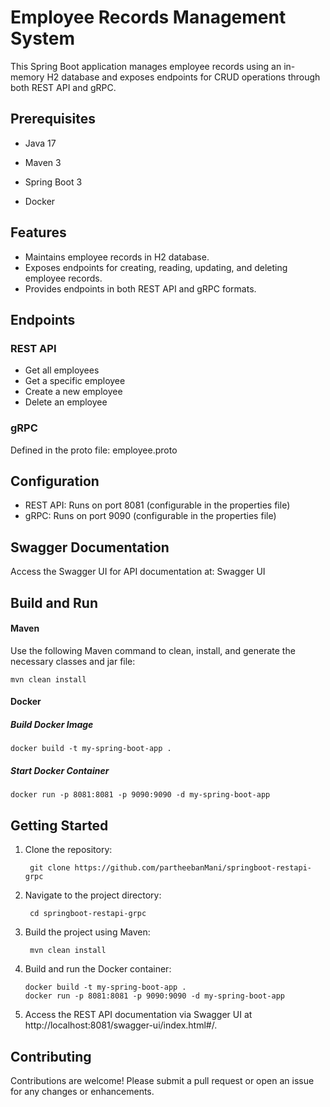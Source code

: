 
# Employee Records Management System

This Spring Boot application manages employee records using an in-memory H2 database and exposes endpoints for CRUD operations through both REST API and gRPC.

## Prerequisites

* Java 17

* Maven 3

* Spring Boot 3

* Docker

## Features

* Maintains employee records in H2 database.
* Exposes endpoints for creating, reading, updating, and deleting employee records.
* Provides endpoints in both REST API and gRPC formats.

## Endpoints

### REST API

* Get all employees
* Get a specific employee
* Create a new employee
* Delete an employee

### gRPC
Defined in the proto file: employee.proto

## Configuration

* REST API: Runs on port 8081 (configurable in the properties file)
* gRPC: Runs on port 9090 (configurable in the properties file)

## Swagger Documentation

Access the Swagger UI for API documentation at: Swagger UI

## Build and Run

#### Maven
Use the following Maven command to clean, install, and generate the necessary classes and jar file:

    mvn clean install
#### Docker
##### Build Docker Image

    docker build -t my-spring-boot-app .

##### Start Docker Container

    docker run -p 8081:8081 -p 9090:9090 -d my-spring-boot-app

## Getting Started

1. Clone the repository:

        git clone https://github.com/partheebanMani/springboot-restapi-grpc


2. Navigate to the project directory:

        cd springboot-restapi-grpc


3. Build the project using Maven:

        mvn clean install


4. Build and run the Docker container:

       docker build -t my-spring-boot-app .
       docker run -p 8081:8081 -p 9090:9090 -d my-spring-boot-app

5. Access the REST API documentation via Swagger UI at http://localhost:8081/swagger-ui/index.html#/.

## Contributing

Contributions are welcome! Please submit a pull request or open an issue for any changes or enhancements.